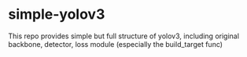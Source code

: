 # simple-yolov3
This repo provides simple but full structure of yolov3, including original backbone, detector, loss module (especially the build_target func)
